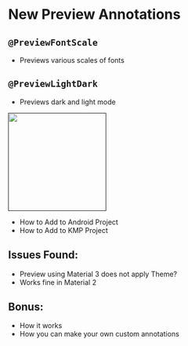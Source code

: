 # New Preview Annotations

## `@PreviewFontScale`
 - Previews various scales of fonts
## `@PreviewLightDark`
 - Previews dark and light mode

[<img src="https://github.com/realityexpander/ComposePreviewAnnotations/assets/5157474/81fcd81d-4d3f-4b77-8f6f-7bc3d0a3dd4b" width="200">]()

- How to Add to Android Project
- How to Add to KMP Project

## Issues Found:
- Preview using Material 3 does not apply Theme?
- Works fine in Material 2

## Bonus:
- How it works
- How you can make your own custom annotations
